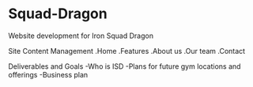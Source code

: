 # Squad-Dragon
Website development for Iron Squad Dragon

Site Content Management
.Home
.Features
.About us
.Our team
.Contact

Deliverables and Goals
-Who is ISD
-Plans for future gym locations and offerings
-Business plan
